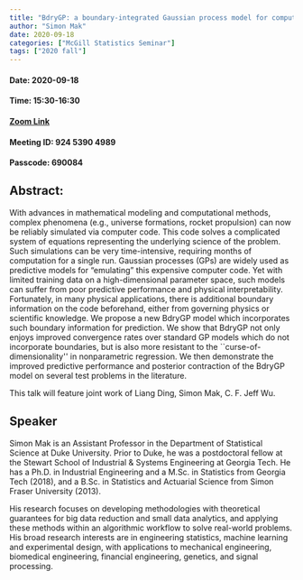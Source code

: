 ```yaml
---
title: "BdryGP: a boundary-integrated Gaussian process model for computer code emulation"
author: "Simon Mak"
date: 2020-09-18
categories: ["McGill Statistics Seminar"]
tags: ["2020 fall"]
---
```


#### Date: 2020-09-18
#### Time: 15:30-16:30

#### [Zoom Link](https://mcgill.zoom.us/j/92453904989?pwd=ZDR6RUMxTzNYK0ZiME9ObWtoMGJqdz09)
#### Meeting ID: 924 5390 4989
#### Passcode: 690084


## Abstract:

With advances in mathematical modeling and computational methods, complex phenomena (e.g., universe formations, rocket propulsion) can now be reliably simulated via computer code. This code solves a complicated system of equations representing the underlying science of the problem. Such simulations can be very time-intensive, requiring months of computation for a single run. Gaussian processes (GPs) are widely used as predictive models for “emulating” this expensive computer code. Yet with limited training data on a high-dimensional parameter space, such models can suffer from poor predictive performance and physical interpretability.
Fortunately, in many physical applications, there is additional boundary information on the code beforehand, either from governing physics or scientific knowledge. We propose a new BdryGP model which incorporates such boundary information for prediction. We show that BdryGP not only enjoys improved convergence rates over standard GP models which do not incorporate boundaries, but is also more resistant to the ``curse-of-dimensionality'' in nonparametric regression. We then demonstrate the improved predictive performance and posterior contraction of the BdryGP model on several test problems in the literature.


This talk will feature joint work of Liang Ding, Simon Mak, C. F. Jeff Wu.


## Speaker

Simon Mak is an Assistant Professor in the Department of Statistical Science at Duke University. Prior to Duke, he was a postdoctoral fellow at the Stewart School of Industrial & Systems Engineering at Georgia Tech. He has a Ph.D. in Industrial Engineering and a M.Sc. in Statistics from Georgia Tech (2018), and a B.Sc. in Statistics and Actuarial Science from Simon Fraser University (2013).

His research focuses on developing methodologies with theoretical guarantees for big data reduction and small data analytics, and applying these methods within an algorithmic workflow to solve real-world problems. His broad research interests are in engineering statistics, machine learning and experimental design, with applications to mechanical engineering, biomedical engineering, financial engineering, genetics, and signal processing.